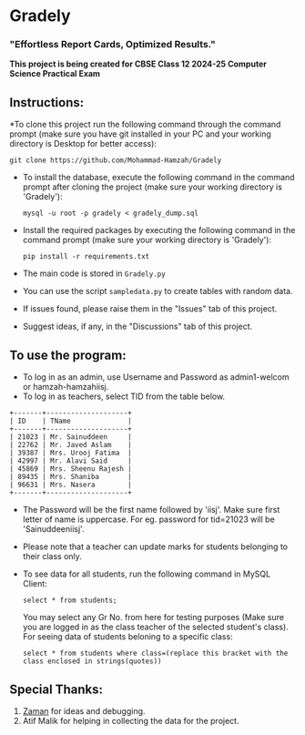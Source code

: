 # Gradely
### "Effortless Report Cards, Optimized Results."


**This project is being created for CBSE Class 12 2024-25 Computer Science Practical Exam**


## Instructions:
*To clone this project run the following command through the command prompt (make sure you have git installed in your PC and your working directory is Desktop for better access):

	git clone https://github.com/Mohammad-Hamzah/Gradely
	
* To install the database, execute the following command in the command prompt after cloning the project (make sure your working directory is 'Gradely'):

	`mysql -u root -p gradely < gradely_dump.sql`

* Install the required packages by executing the following command in the command prompt (make sure your working directory is 'Gradely'):

	`pip install -r requirements.txt`
	
* The main code is stored in `Gradely.py`
* You can use the script `sampledata.py` to create tables with random data.
* If issues found, please raise them in the "Issues" tab of this project.
* Suggest ideas, if any, in the "Discussions" tab of this project.

## To use the program:
* To log in as an admin, use Username and Password as admin1-welcom or hamzah-hamzahiisj.
* To log in as teachers, select TID from the table below.
```
+-------+--------------------+
| ID    | TName              |
+-------+--------------------+
| 21023 | Mr. Sainuddeen     |
| 22762 | Mr. Javed Aslam    |
| 39387 | Mrs. Urooj Fatima  |
| 42997 | Mr. Alavi Said     |
| 45869 | Mrs. Sheenu Rajesh |
| 89435 | Mrs. Shaniba       |
| 96631 | Mrs. Nasera        |
+-------+--------------------+
```
* The Password will be the first name followed by 'iisj'. Make sure first letter of name is uppercase. For eg. password for tid=21023 will be 'Sainuddeeniisj'.
* Please note that a teacher can update marks for students belonging to their class only.
* To see data for all students, run the following command in MySQL Client:
  
  `select * from students;`
  
  You may select any Gr No. from here for testing purposes (Make sure you are logged in as the class teacher of the selected student's class).
  For seeing data of students beloning to a specific class:
  
  `select * from students where class=(replace this bracket with the class enclosed in strings(quotes))`
  
  
## Special Thanks:
1. [Zaman](https://github.com/infrared-o8/) for ideas and debugging.
2. Atif Malik for helping in collecting the data for the project.
